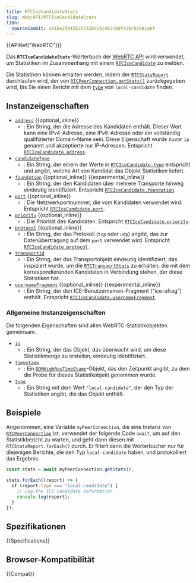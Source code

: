 ```yaml
---
title: RTCIceCandidateStats
slug: Web/API/RTCIceCandidateStats
l10n:
  sourceCommit: a61be259435257328a25c462cb0f42bc91981a6f
---
```


{{APIRef("WebRTC")}}

Das **`RTCIceCandidateStats`**-Wörterbuch der [WebRTC API](/de/docs/Web/API/WebRTC_API) wird verwendet, um Statistiken im Zusammenhang mit einem [`RTCIceCandidate`](/de/docs/Web/API/RTCIceCandidate) zu melden.

Die Statistiken können erhalten werden, indem der [`RTCStatsReport`](/de/docs/Web/API/RTCStatsReport) durchlaufen wird, der von [`RTCPeerConnection.getStats()`](/de/docs/Web/API/RTCPeerConnection/getStats) zurückgegeben wird, bis Sie einen Bericht mit dem [`type`](/de/docs/Web/API/RTCIceCandidateStats/type) von `local-candidate` finden.

## Instanzeigenschaften

- [`address`](/de/docs/Web/API/RTCIceCandidateStats/address) {{optional_inline}}
  - : Ein String, der die Adresse des Kandidaten enthält. Dieser Wert kann eine IPv4-Adresse, eine IPv6-Adresse oder ein vollständig qualifizierter Domain-Name sein. Diese Eigenschaft wurde zuvor `ip` genannt und akzeptierte nur IP-Adressen.
    Entspricht [`RTCIceCandidate.address`](/de/docs/Web/API/RTCIceCandidate/address).
- [`candidateType`](/de/docs/Web/API/RTCIceCandidateStats/candidateType)
  - : Ein String, der einem der Werte in [`RTCIceCandidate.type`](/de/docs/Web/API/RTCIceCandidate/type#value) entspricht und angibt, welche Art von Kandidat das Objekt Statistiken liefert.
- [`foundation`](/de/docs/Web/API/RTCIceCandidateStats/foundation) {{optional_inline}} {{experimental_inline}}
  - : Ein String, der den Kandidaten über mehrere Transporte hinweg eindeutig identifiziert.
    Entspricht [`RTCIceCandidate.foundation`](/de/docs/Web/API/RTCIceCandidate/foundation).
- [`port`](/de/docs/Web/API/RTCIceCandidateStats/port) {{optional_inline}}
  - : Die Netzwerkportnummer, die vom Kandidaten verwendet wird.
    Entspricht [`RTCIceCandidate.port`](/de/docs/Web/API/RTCIceCandidate/port).
- [`priority`](/de/docs/Web/API/RTCIceCandidateStats/priority) {{optional_inline}}
  - : Die Priorität des Kandidaten.
    Entspricht [`RTCIceCandidate.priority`](/de/docs/Web/API/RTCIceCandidate/priority).
- [`protocol`](/de/docs/Web/API/RTCIceCandidateStats/protocol) {{optional_inline}}
  - : Ein String, der das Protokoll (`tcp` oder `udp`) angibt, das zur Datenübertragung auf dem `port` verwendet wird.
    Entspricht [`RTCIceCandidate.protocol`](/de/docs/Web/API/RTCIceCandidate/protocol).
- [`transportId`](/de/docs/Web/API/RTCIceCandidateStats/transportId)
  - : Ein String, der das Transportobjekt eindeutig identifiziert, das inspiziert wurde, um die [`RTCTransportStats`](/de/docs/Web/API/RTCTransportStats) zu erhalten, die mit dem korrespondierenden Kandidaten in Verbindung stehen, der diese Statistiken hat.
- [`usernameFragment`](/de/docs/Web/API/RTCIceCandidateStats/usernameFragment) {{optional_inline}} {{experimental_inline}}
  - : Ein String, der den ICE-Benutzernamen-Fragment ("ice-ufrag") enthält.
    Entspricht [`RTCIceCandidate.usernameFragment`](/de/docs/Web/API/RTCIceCandidate/usernameFragment).

### Allgemeine Instanzeigenschaften

Die folgenden Eigenschaften sind allen WebRTC-Statistikobjekten gemeinsam.

<!-- RTCStats -->

- [`id`](/de/docs/Web/API/RTCIceCandidateStats/id)
  - : Ein String, der das Objekt, das überwacht wird, um diese Statistikmenge zu erstellen, eindeutig identifiziert.
- [`timestamp`](/de/docs/Web/API/RTCIceCandidateStats/timestamp)
  - : Ein [`DOMHighResTimeStamp`](/de/docs/Web/API/DOMHighResTimeStamp)-Objekt, das den Zeitpunkt angibt, zu dem die Probe für dieses Statistikobjekt genommen wurde.
- [`type`](/de/docs/Web/API/RTCIceCandidateStats/type)
  - : Ein String mit dem Wert `"local-candidate"`, der den Typ der Statistiken angibt, die das Objekt enthält.

## Beispiele

Angenommen, eine Variable `myPeerConnection`, die eine Instanz von [`RTCPeerConnection`](/de/docs/Web/API/RTCPeerConnection) ist, verwendet der folgende Code `await`, um auf den Statistikbericht zu warten, und geht dann diesen mit `RTCStatsReport.forEach()` durch.
Er filtert dann die Wörterbücher nur für diejenigen Berichte, die den Typ `local-candidate` haben, und protokolliert das Ergebnis.

```js
const stats = await myPeerConnection.getStats();

stats.forEach((report) => {
  if (report.type === "local-candidate") {
    // Log the ICE candidate information
    console.log(report);
  }
});
```

## Spezifikationen

{{Specifications}}

## Browser-Kompatibilität

{{Compat}}
